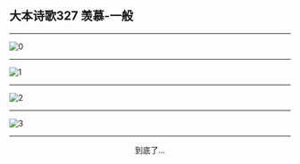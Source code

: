 
## 大本诗歌327 羡慕-一般
        
<div id="aplayer0"></div>

---

<img alt="0" data-original="/data/d0327/0">

---

<img alt="1" data-original="/data/d0327/1">

---

<img alt="2" data-original="/data/d0327/2">

---

<img alt="3" data-original="/data/d0327/3">

---

<p style="text-align: center">到底了...</p>

<script src="/js/dist-view.js"></script>

<script>
MAIN.id = 'd0327';
        
const ap0 = new APlayer({
    container: document.getElementById('aplayer0'),
    volume: 1,
    loop: 'none',
    preload: 'none',
    audio: [{
        name: '大本诗歌327.mp3',
        artist: '大本诗歌',
        url: 'https://res.wx.qq.com/voice/getvoice?mediaid=MzI0NTk3MDM5M18yMjQ3NDkxNTAy',
        cover: '/favicon'
    }]
});
</script>
